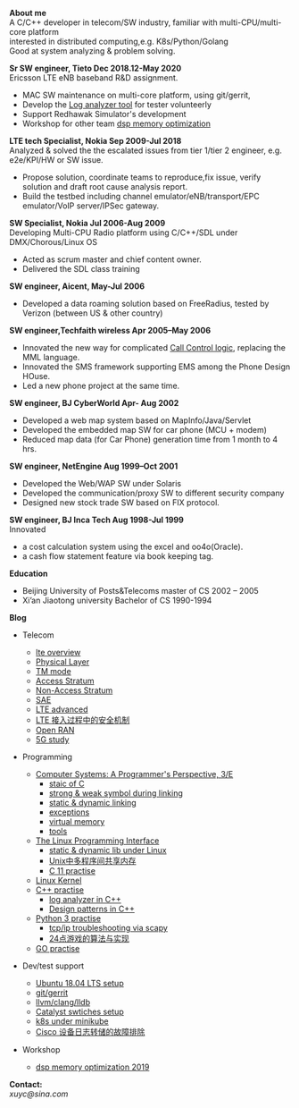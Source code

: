**About me** <br>
A C/C++ developer in telecom/SW industry, familiar with multi-CPU/multi-core platform<br>
interested in distributed computing,e.g. K8s/Python/Golang<br>
Good at system analyzing & problem solving. <br>


**Sr SW engineer,           Tieto             Dec 2018.12-May 2020** <br>
Ericsson LTE eNB baseband R&D assignment.
* MAC SW maintenance on multi-core platform, using git/gerrit,
* Develop the [Log analyzer tool](C++/logAnalyzer.md) for tester volunteerly
* Support Redhawak Simulator's development
* Workshop for other team [dsp memory optimization](workshop/dsp_mem_opt/)

**LTE tech Specialist,      Nokia             Sep 2009-Jul 2018**<br>
Analyzed & solved  the the escalated issues from tier 1/tier 2 engineer, e.g. e2e/KPI/HW or SW issue.
* Propose solution, coordinate teams to reproduce,fix issue, verify solution and draft root cause analysis report. 
* Build the testbed including channel emulator/eNB/transport/EPC emulator/VoIP server/IPSec gateway.

**SW Specialist,            Nokia             Jul 2006-Aug 2009**<br>
Developing Multi-CPU Radio platform using C/C++/SDL under DMX/Chorous/Linux OS
* Acted as scrum master and chief content owner.
* Delivered the SDL class training 

**SW engineer,              Aicent,           May-Jul  2006**<br>
* Developed a  data roaming solution based on FreeRadius, tested by Verizon (between US & other country)

**SW engineer,Techfaith wireless              Apr 2005–May 2006**<br> 
* Innovated the new way for complicated [Call Control logic](call_logic.png), replacing the MML language.
* Innovated the SMS framework supporting EMS among the Phone Design HOuse.
* Led a new phone project at the same time.

**SW engineer,              BJ CyberWorld     Apr- Aug 2002**<br> 
* Developed a web map system based on MapInfo/Java/Servlet
* Developed the embedded map SW for car phone (MCU + modem) 
* Reduced map data (for Car Phone) generation time from 1 month to 4 hrs.

**SW engineer,              NetEngine         Aug 1999–Oct 2001**<br>
* Developed the Web/WAP SW under Solaris
* Developed the communication/proxy SW to different security company
* Designed new stock trade SW based on FIX protocol.

**SW engineer,              BJ Inca Tech      Aug 1998-Jul 1999**<br>
Innovated 
* a cost calculation system using the excel and oo4o(Oracle).
* a cash flow statement feature via book keeping tag.

**Education**
* Beijing University of Posts&Telecoms  master of CS    2002 – 2005
* Xi’an Jiaotong university             Bachelor of CS  1990-1994

**Blog**
* Telecom
    * [lte overview](telecom/lte.md)
    * [Physical Layer](telecom/phy.md)
    * [TM mode](telecom/tm_mode.md)
    * [Access Stratum](telecom/AS.md)
    * [Non-Access Stratum](telecom/NAS.md)
    * [SAE](telecom/SAE.md)
    * [LTE advanced](telecom/lte_a.md)
    * [LTE 接入过程中的安全机制](telecom/LTE_RACH_security.pdf)
    * [Open RAN](telecom/oran.md)
    * [5G study](telecom/5g.md)

* Programming
    * [Computer Systems: A Programmer's Perspective, 3/E](CSAPP3/)
        * [staic of C](CSAPP3/static_of_C.md)
        * [strong & weak symbol during linking](CSAPP3/strong_weak.md)
        * [static & dynamic linking](CSAPP3/CSAPP_lib.md)
        * [exceptions](CSAPP3/exception.md)
        * [virtual memory](CSAPP3/vm.md)        
        * [tools](CSAPP3/tools.md)
    * [The Linux Programming Interface](TLPI/)
        * [static & dynamic lib under Linux](programming/static_dynamic_lib.md)
        * [Unix中多程序间共享内存](programming/Unix_muliti_process_programming.pdf)
        * [C 11 practise](https://github.com/yc-alex-xu/Alex/tree/master/C)
    * [Linux Kernel](programming/Linux_kernel_reading.md)
    * [C++ practise](https://github.com/yc-alex-xu/Alex/tree/master/C%2B%2B/)
        * [log analyzer in C++](C++/logAnalyzer.md)
        * [Design patterns in C++](designPatterns/)
    * [Python 3 practise](https://github.com/yc-alex-xu/Alex/tree/master/Python3)
        * [tcp/ip troubleshooting via scapy](https://github.com/yc-alex-xu/Alex/tree/master/scapy)  
        * [24点游戏的算法与实现](programming/24点游戏的算法与实现.pdf)
    * [GO practise](https://github.com/yc-alex-xu/Alex/tree/master/golang)
* Dev/test support
    * [Ubuntu 18.04 LTS setup](programming/Ubuntu.md)
    * [git/gerrit ](programming/git_gerrit.md)
    * [llvm/clang/lldb](programming/llvm_clang_lldb.md)
    * [Catalyst swtiches setup](support/Catalyst_swtiches_setup.md)
    * [k8s under minikube](https://github.com/yc-alex-xu/Alex/tree/master/k8s)
    * [Cisco 设备日志转储的故障排除](support/Cisco_log_dump.pdf)
* Workshop
    * [dsp memory optimization 2019](workshop/dsp_mem_opt/)


**Contact:**  
_xuyc@sina.com_ 

